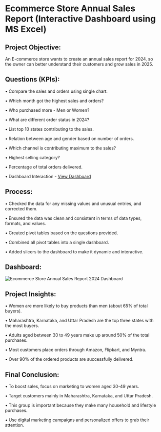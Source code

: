 # Ecommerce Store Annual Sales Report (Interactive Dashboard using MS Excel)

## Project Objective:
An E-commerce store wants to create an annual sales report for 2024, so the owner can better understand their customers and grow sales in 2025.

## Questions (KPIs):
• Compare the sales and orders using single chart.

• Which month got the highest sales and orders?

• Who purchased more - Men or Women?

• What are different order status in 2024?

• List top 10 states contributing to the sales.

• Relation between age and gender based on number of orders.

• Which channel is contributing maximum to the sales?

• Highest selling category?

• Percentage of total orders delivered.

• Dashboard Interaction - <a href="https://github.com/Sunil-Rathod/Ecommerce-Store-Data-Analysis/blob/main/Ecommerce%20Store%20Annual%20Sales%20Report%202024%20Dashboard.pdf">View Dashboard</a>

## Process:
• Checked the data for any missing values and unusual entries, and corrected them.

• Ensured the data was clean and consistent in terms of data types, formats, and values.

• Created pivot tables based on the questions provided.

• Combined all pivot tables into a single dashboard.

• Added slicers to the dashboard to make it dynamic and interactive.

## Dashboard:

![Ecommerce Store Annual Sales Report 2024 Dashboard](https://github.com/user-attachments/assets/9ad345a5-6db7-4f2d-aa26-8033b444bf1d)


## Project Insights:

• Women are more likely to buy products than men (about 65% of total buyers).

• Maharashtra, Karnataka, and Uttar Pradesh are the top three states with the most buyers.

• Adults aged between 30 to 49 years make up around 50% of the total purchases.

• Most customers place orders through Amazon, Flipkart, and Myntra.

• Over 90% of the ordered products are successfully delivered.

## Final Conclusion:

• To boost sales, focus on marketing to women aged 30-49 years.

• Target customers mainly in Maharashtra, Karnataka, and Uttar Pradesh.

• This group is important because they make many household and lifestyle purchases.

• Use digital marketing campaigns and personalized offers to grab their attention.

